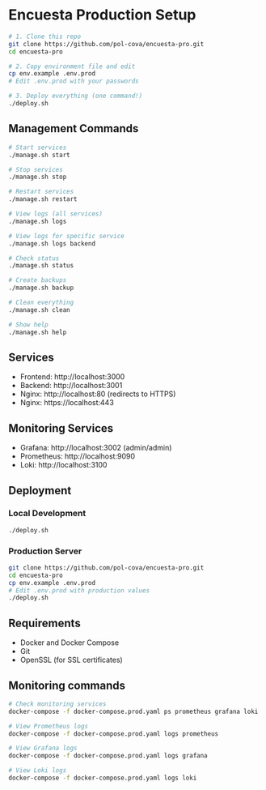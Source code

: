 # Encuesta Production Setup

```bash
# 1. Clone this repo
git clone https://github.com/pol-cova/encuesta-pro.git
cd encuesta-pro

# 2. Copy environment file and edit
cp env.example .env.prod
# Edit .env.prod with your passwords

# 3. Deploy everything (one command!)
./deploy.sh
```

## Management Commands

```bash
# Start services
./manage.sh start

# Stop services
./manage.sh stop

# Restart services
./manage.sh restart

# View logs (all services)
./manage.sh logs

# View logs for specific service
./manage.sh logs backend

# Check status
./manage.sh status

# Create backups
./manage.sh backup

# Clean everything
./manage.sh clean

# Show help
./manage.sh help
```

## Services

- Frontend: http://localhost:3000
- Backend: http://localhost:3001
- Nginx: http://localhost:80 (redirects to HTTPS)
- Nginx: https://localhost:443

## Monitoring Services

- Grafana: http://localhost:3002 (admin/admin)
- Prometheus: http://localhost:9090
- Loki: http://localhost:3100

## Deployment

### Local Development
```bash
./deploy.sh
```

### Production Server
```bash
git clone https://github.com/pol-cova/encuesta-pro.git
cd encuesta-pro
cp env.example .env.prod
# Edit .env.prod with production values
./deploy.sh
```

## Requirements

- Docker and Docker Compose
- Git
- OpenSSL (for SSL certificates)

## Monitoring commands

```bash
# Check monitoring services
docker-compose -f docker-compose.prod.yaml ps prometheus grafana loki

# View Prometheus logs
docker-compose -f docker-compose.prod.yaml logs prometheus

# View Grafana logs
docker-compose -f docker-compose.prod.yaml logs grafana

# View Loki logs
docker-compose -f docker-compose.prod.yaml logs loki
```